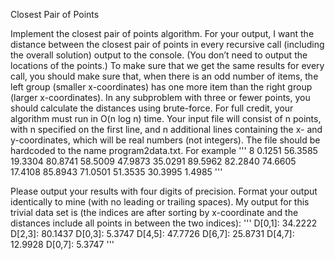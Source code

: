 Closest Pair of Points

Implement the closest pair of points algorithm. For your output, I want the distance between the closest pair of points in every recursive call (including the overall solution) output to the console. (You don’t need to output the locations of the points.) To make sure that we get the same results for every call, you should make sure that, when there is an odd number of items, the left group (smaller x-coordinates) has one more item than the right group (larger x-coordinates). In any subproblem with three or fewer points, you should calculate the distances using brute-force. For full credit, your algorithm must run in O(n log n) time. Your input file will consist of n points, with n specified on the first line, and n additional lines containing the x- and y-coordinates, which will be real numbers (not integers). The file should be hardcoded to the name program2data.txt. For example
'''
8
0.1251 56.3585
19.3304 80.8741
58.5009 47.9873
35.0291 89.5962
82.2840 74.6605
17.4108 85.8943
71.0501 51.3535
30.3995 1.4985
'''

Please output your results with four digits of precision. Format your output identically to mine (with no leading or trailing spaces). My output for this trivial data set is (the indices are after sorting by x-coordinate and the distances include all points in between the two indices):
'''
D[0,1]: 34.2222
D[2,3]: 80.1437
D[0,3]: 5.3747
D[4,5]: 47.7726
D[6,7]: 25.8731
D[4,7]: 12.9928
D[0,7]: 5.3747
'''
